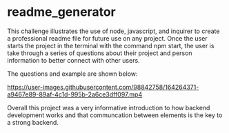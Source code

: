 # readme_generator

This challenge illustrates the use of node, javascript, and inquirer to create a professional readme file for future use on any project.
Once the user starts the project in the terminal with the command npm start, the user is take through a series of questions about their project and person information to better connect with other users. 

The questions and example are shown below:



https://user-images.githubusercontent.com/98842758/164264371-a9467e89-89af-4c1d-995b-2a6ce3dff097.mp4

Overall this project was a very informative introduction to how backend development works and that communcation between elements is the key to a strong backend. 
